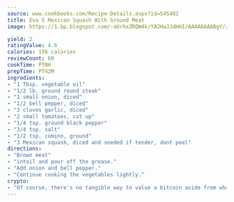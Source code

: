 ```yaml
---
source: www.cookbooks.com/Recipe-Details.aspx?id=545482
title: Eva S Mexican Squash With Ground Meat
image: https://1.bp.blogspot.com/-aUrhxZRQW4k/YA2HwJJdHHI/AAAAAAAABgY/z2R8OXCxqDoBQtRn-q-fHG8g9_G4G1HBwCLcBGAsYHQ/s320/13.png

yield: 2
ratingValue: 4.6
calories: 156 calories
reviewCount: 60
cookTime: PT0H
prepTime: PT42M
ingredients:
- "1 Tbsp. vegetable oil"
- "1/2 lb. ground round steak"
- "1 small onion, diced"
- "1/2 bell pepper, diced"
- "3 cloves garlic, diced"
- "2 small tomatoes, cut up"
- "1/4 tsp. ground black pepper"
- "3/4 tsp. salt"
- "1/2 tsp. comino, ground"
- "3 Mexican squash, diced and seeded if tender, dont peel"
directions:
- "Brown meat"
- "intoil and pour off the grease."
- "Add onion and bell pepper."
- "Continue cooking the vegetables lightly."
crypto:
- "Of course, there's no tangible way to value a bitcoin aside from what someone else believes it is worth."
---
```

